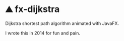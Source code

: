 # ⛰ fx-dijkstra

Dijkstra shortest path algorithm animated with JavaFX.

I wrote this in 2014 for fun and pain.
